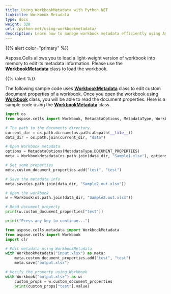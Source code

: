 ```yaml
---
title: Using WorkbookMetadata with Python.NET
linktitle: Workbook Metadata
type: docs
weight: 320
url: /python-net/using-workbookmetadata/
description: Learn how to manage workbook metadata efficiently using Aspose.Cells for Python via .NET API.
---
```


{{% alert color="primary" %}}

Aspose.Cells allows you to load a light-weight version of workbook into memory to edit its metadata information. Please use the [**WorkbookMetadata**](https://reference.aspose.com/cells/python-net/aspose.cells.metadata/workbookmetadata) class to load the workbook.

{{% /alert %}}

The following sample code uses [**WorkbookMetadata**](https://reference.aspose.com/cells/python-net/aspose.cells.metadata/workbookmetadata) class to edit custom document properties of a workbook. Once you open the workbook using [**Workbook**](https://reference.aspose.com/cells/python-net/aspose.cells/workbook) class, you will be able to read the document properties. Here is a sample code using the [**WorkbookMetadata**](https://reference.aspose.com/cells/python-net/aspose.cells.metadata/workbookmetadata) class.

```python
import os
from aspose.cells import Workbook, MetadataOptions, MetadataType, WorkbookMetadata

# The path to the documents directory.
current_dir = os.path.dirname(os.path.abspath(__file__))
data_dir = os.path.join(current_dir, "data")

# Open Workbook metadata
options = MetadataOptions(MetadataType.DOCUMENT_PROPERTIES)
meta = WorkbookMetadata(os.path.join(data_dir, "Sample1.xlsx"), options)

# Set some properties
meta.custom_document_properties.add("test", "test")

# Save the metadata info
meta.save(os.path.join(data_dir, "Sample2.out.xlsx"))

# Open the workbook
w = Workbook(os.path.join(data_dir, "Sample2.out.xlsx"))

# Read document property
print(w.custom_document_properties["test"])

print("Press any key to continue...")
```

```python
from aspose.cells.metadata import WorkbookMetadata
from aspose.cells import Workbook
import clr

# Edit metadata using WorkbookMetadata
with WorkbookMetadata("input.xlsx") as meta:
    meta.custom_document_properties.add("test", "test")
    meta.save("output.xlsx")

# Verify the property using Workbook
with Workbook("output.xlsx") as w:
    custom_props = w.custom_document_properties
    print(custom_props["test"].value)
```